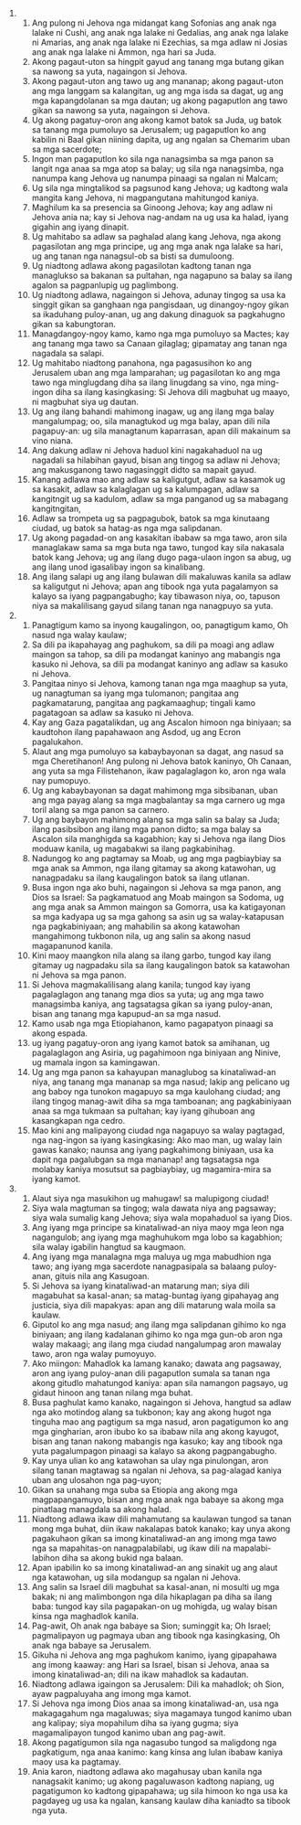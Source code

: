 <ol>
  <li>
    <ol>
      <li>Ang pulong ni Jehova nga midangat kang Sofonias ang anak nga lalake ni Cushi, ang anak nga lalake ni Gedalias, ang anak nga lalake ni Amarias, ang anak nga lalake ni Ezechias, sa mga adlaw ni Josias ang anak nga lalake ni Ammon, nga hari sa Juda.</li>
      <li>Akong pagaut-uton sa hingpit gayud ang tanang mga butang gikan sa nawong sa yuta, nagaingon si Jehova.</li>
      <li>Akong pagaut-uton ang tawo ug ang mananap; akong pagaut-uton ang mga langgam sa kalangitan, ug ang mga isda sa dagat, ug ang mga kapangdolanan sa mga dautan; ug akong pagaputlon ang tawo gikan sa nawong sa yuta, nagaingon si Jehova.</li>
      <li>Ug akong pagatuy-oron ang akong kamot batok sa Juda, ug batok sa tanang mga pumoluyo sa Jerusalem; ug pagaputlon ko ang kabilin ni Baal gikan niining dapita, ug ang ngalan sa Chemarim uban sa mga sacerdote;</li>
      <li>Ingon man pagaputlon ko sila nga nanagsimba sa mga panon sa langit nga anaa sa mga atop sa balay; ug sila nga nanagsimba, nga nanumpa kang Jehova ug nanumpa pinaagi sa ngalan ni Malcam;</li>
      <li>Ug sila nga mingtalikod sa pagsunod kang Jehova; ug kadtong wala mangita kang Jehova, ni magpangutana mahitungod kaniya.</li>
      <li>Maghilum ka sa presencia sa Ginoong Jehova; kay ang adlaw ni Jehova ania na; kay si Jehova nag-andam na ug usa ka halad, iyang gigahin ang iyang dinapit.</li>
      <li>Ug mahitabo sa adlaw sa paghalad alang kang Jehova, nga akong pagasilotan ang mga principe, ug ang mga anak nga lalake sa hari, ug ang tanan nga nanagsul-ob sa bisti sa dumuloong.</li>
      <li>Ug niadtong adlawa akong pagasilotan kadtong tanan nga managlukso sa bakanan sa pultahan, nga nagapuno sa balay sa ilang agalon sa pagpanlupig ug paglimbong.</li>
      <li>Ug niadtong adlawa, nagaingon si Jehova, adunay tingog sa usa ka singgit gikan sa ganghaan nga pangisdaan, ug dinangoy-ngoy gikan sa ikaduhang puloy-anan, ug ang dakung dinaguok sa pagkahugno gikan sa kabungtoran.</li>
      <li>Managdangoy-ngoy kamo, kamo nga mga pumoluyo sa Mactes; kay ang tanang mga tawo sa Canaan gilaglag; gipamatay ang tanan nga nagadala sa salapi.</li>
      <li>Ug mahitabo niadtong panahona, nga pagasusihon ko ang Jerusalem uban ang mga lamparahan; ug pagasilotan ko ang mga tawo nga minglugdang diha sa ilang linugdang sa vino, nga ming-ingon diha sa ilang kasingkasing: Si Jehova dili magbuhat ug maayo, ni magbuhat siya ug dautan.</li>
      <li>Ug ang ilang bahandi mahimong inagaw, ug ang ilang mga balay mangalumpag; oo, sila managtukod ug mga balay, apan dili nila pagapuy-an: ug sila managtanum kaparrasan, apan dili makainum sa vino niana.</li>
      <li>Ang dakung adlaw ni Jehova haduol kini nagakahaduol na ug nagadali sa hilabihan gayud, bisan ang tingog sa adlaw ni Jehova; ang makusganong tawo nagasinggit didto sa mapait gayud.</li>
      <li>Kanang adlawa mao ang adlaw sa kaligutgut, adlaw sa kasamok ug sa kasakit, adlaw sa kalaglagan ug sa kalumpagan, adlaw sa kangitngit ug sa kadulom, adlaw sa mga panganod ug sa mabagang kangitngitan,</li>
      <li>Adlaw sa trompeta ug sa pagpagubok, batok sa mga kinutaang ciudad, ug batok sa hatag-as nga mga salipdanan.</li>
      <li>Ug akong pagadad-on ang kasakitan ibabaw sa mga tawo, aron sila managlakaw sama sa mga buta nga tawo, tungod kay sila nakasala batok kang Jehova; ug ang ilang dugo paga-ulaon ingon sa abug, ug ang ilang unod igasalibay ingon sa kinalibang.</li>
      <li>Ang ilang salapi ug ang ilang bulawan dili makaluwas kanila sa adlaw sa kaligutgut ni Jehova; apan ang tibook nga yuta pagalamyon sa kalayo sa iyang pagpangabugho; kay tibawason niya, oo, tapuson niya sa makalilisang gayud silang tanan nga nanagpuyo sa yuta.</li>
    </ol>
  </li>
  <li>
    <ol>
      <li>Panagtigum kamo sa inyong kaugalingon, oo, panagtigum kamo, Oh nasud nga walay kaulaw;</li>
      <li>Sa dili pa ikapahayag ang paghukom, sa dili pa moagi ang adlaw maingon sa tahop, sa dili pa modangat kaninyo ang mabangis nga kasuko ni Jehova, sa dili pa modangat kaninyo ang adlaw sa kasuko ni Jehova.</li>
      <li>Pangitaa ninyo si Jehova, kamong tanan nga mga maaghup sa yuta, ug nanagtuman sa iyang mga tulomanon; pangitaa ang pagkamatarung, pangitaa ang pagkamaaghup; tingali kamo pagatagoan sa adlaw sa kasuko ni Jehova.</li>
      <li>Kay ang Gaza pagatalikdan, ug ang Ascalon himoon nga biniyaan; sa kaudtohon ilang papahawaon ang Asdod, ug ang Ecron pagalukahon.</li>
      <li>Alaut ang mga pumoluyo sa kabaybayonan sa dagat, ang nasud sa mga Cheretihanon! Ang pulong ni Jehova batok kaninyo, Oh Canaan, ang yuta sa mga Filistehanon, ikaw pagalaglagon ko, aron nga wala nay pumopuyo.</li>
      <li>Ug ang kabaybayonan sa dagat mahimong mga sibsibanan, uban ang mga payag alang sa mga magbalantay sa mga carnero ug mga toril alang sa mga panon sa carnero.</li>
      <li>Ug ang baybayon mahimong alang sa mga salin sa balay sa Juda; ilang pasibsibon ang ilang mga panon didto; sa mga balay sa Ascalon sila manghigda sa kagabhion; kay si Jehova nga ilang Dios moduaw kanila, ug magabakwi sa ilang pagkabinihag.</li>
      <li>Nadungog ko ang pagtamay sa Moab, ug ang mga pagbiaybiay sa mga anak sa Ammon, nga ilang gitamay sa akong katawohan, ug nanagpadaku sa ilang kaugalingon batok sa ilang utlanan.</li>
      <li>Busa ingon nga ako buhi, nagaingon si Jehova sa mga panon, ang Dios sa Israel: Sa pagkamatuod ang Moab maingon sa Sodoma, ug ang mga anak sa Ammon maingon sa Gomorra, usa ka katigayonan sa mga kadyapa ug sa mga gahong sa asin ug sa walay-katapusan nga pagkabiniyaan; ang mahabilin sa akong katawohan mangahimong tukbonon nila, ug ang salin sa akong nasud magapanunod kanila.</li>
      <li>Kini maoy maangkon nila alang sa ilang garbo, tungod kay ilang gitamay ug nagpadaku sila sa ilang kaugalingon batok sa katawohan ni Jehova sa mga panon.</li>
      <li>Si Jehova magmakalilisang alang kanila; tungod kay iyang pagalaglagon ang tanang mga dios sa yuta; ug ang mga tawo managsimba kaniya, ang tagsatagsa gikan sa iyang puloy-anan, bisan ang tanang mga kapupud-an sa mga nasud.</li>
      <li>Kamo usab nga mga Etiopiahanon, kamo pagapatyon pinaagi sa akong espada.</li>
      <li>ug iyang pagatuy-oron ang iyang kamot batok sa amihanan, ug pagalaglagon ang Asiria, ug pagahimoon nga biniyaan ang Ninive, ug mamala ingon sa kamingawan.</li>
      <li>Ug ang mga panon sa kahayupan managlubog sa kinataliwad-an niya, ang tanang mga mananap sa mga nasud; lakip ang pelicano ug ang baboy nga tunokon magapuyo sa mga kaulohang ciudad; ang ilang tingog manag-awit diha sa mga tamboanan; ang pagkabiniyaan anaa sa mga tukmaan sa pultahan; kay iyang gihuboan ang kasangkapan nga cedro.</li>
      <li>Mao kini ang malipayong ciudad nga nagapuyo sa walay pagtagad, nga nag-ingon sa iyang kasingkasing: Ako mao man, ug walay lain gawas kanako; naunsa ang iyang pagkahimong biniyaan, usa ka dapit nga pagalubgan sa mga mananap! ang tagsatagsa nga molabay kaniya mosutsut sa pagbiaybiay, ug magamira-mira sa iyang kamot.</li>
    </ol>
  </li>
  <li>
    <ol>
      <li>Alaut siya nga masukihon ug mahugaw! sa malupigong ciudad!</li>
      <li>Siya wala magtuman sa tingog; wala dawata niya ang pagsaway; siya wala sumalig kang Jehova; siya wala mopahaduol sa iyang Dios.</li>
      <li>Ang iyang mga principe sa kinataliwad-an niya maoy mga leon nga nagangulob; ang iyang mga maghuhukom mga lobo sa kagabhion; sila walay igabilin hangtud sa kaugmaon.</li>
      <li>Ang iyang mga manalagna mga maluya ug mga mabudhion nga tawo; ang iyang mga sacerdote nanagpasipala sa balaang puloy-anan, gituis nila ang Kasugoan.</li>
      <li>Si Jehova sa iyang kinataliwad-an matarung man; siya dili magabuhat sa kasal-anan; sa matag-buntag iyang gipahayag ang justicia, siya dili mapakyas: apan ang dili matarung wala moila sa kaulaw.</li>
      <li>Giputol ko ang mga nasud; ang ilang mga salipdanan gihimo ko nga biniyaan; ang ilang kadalanan gihimo ko nga mga gun-ob aron nga walay makaagi; ang ilang mga ciudad nangalumpag aron mawalay tawo, aron nga walay pumoyuyo.</li>
      <li>Ako miingon: Mahadlok ka lamang kanako; dawata ang pagsaway, aron ang iyang puloy-anan dili pagaputlon sumala sa tanan nga akong gitudlo mahatungod kaniya: apan sila namangon pagsayo, ug gidaut hinoon ang tanan nilang mga buhat.</li>
      <li>Busa paghulat kamo kanako, nagaingon si Jehova, hangtud sa adlaw nga ako motindog alang sa tukbonon; kay ang akong hugot nga tinguha mao ang pagtigum sa mga nasud, aron pagatigumon ko ang mga gingharian, aron ibubo ko sa ibabaw nila ang akong kayugot, bisan ang tanan nakong mabangis nga kasuko; kay ang tibook nga yuta pagalumpagon pinaagi sa kalayo sa akong pagpangabugho.</li>
      <li>Kay unya ulian ko ang katawohan sa ulay nga pinulongan, aron silang tanan magtawag sa ngalan ni Jehova, sa pag-alagad kaniya uban ang ulosahon nga pag-uyon;</li>
      <li>Gikan sa unahang mga suba sa Etiopia ang akong mga magpapangamuyo, bisan ang mga anak nga babaye sa akong mga pinatlaag managdala sa akong halad.</li>
      <li>Niadtong adlawa ikaw dili mahamutang sa kaulawan tungod sa tanan mong mga buhat, diin ikaw nakalapas batok kanako; kay unya akong pagakuhaon gikan sa imong kinataliwad-an ang imong mga tawo nga sa mapahitas-on nanagpalabilabi, ug ikaw dili na mapalabi-labihon diha sa akong bukid nga balaan.</li>
      <li>Apan ipabilin ko sa imong kinataliwad-an ang sinakit ug ang alaut nga katawohan, ug sila modangup sa ngalan ni Jehova.</li>
      <li>Ang salin sa Israel dili magbuhat sa kasal-anan, ni mosulti ug mga bakak; ni ang malimbongon nga dila hikaplagan pa diha sa ilang baba: tungod kay sila pagapakan-on ug mohigda, ug walay bisan kinsa nga maghadlok kanila.</li>
      <li>Pag-awit, Oh anak nga babaye sa Sion; suminggit ka; Oh Israel; pagmalipayon ug pagmaya uban ang tibook nga kasingkasing, Oh anak nga babaye sa Jerusalem.</li>
      <li>Gikuha ni Jehova ang mga paghukom kanimo, iyang gipapahawa ang imong kaaway: ang Hari sa Israel, bisan si Jehova, anaa sa imong kinataliwad-an; dili na ikaw mahadlok sa kadautan.</li>
      <li>Niadtong adlawa igaingon sa Jerusalem: Dili ka mahadlok; oh Sion, ayaw pagpaluyaha ang imong mga kamot.</li>
      <li>Si Jehova nga imong Dios anaa sa imong kinataliwad-an, usa nga makagagahum nga magaluwas; siya magamaya tungod kanimo uban ang kalipay; siya mopahilum diha sa iyang gugma; siya magamalipayon tungod kanimo uban ang pag-awit.</li>
      <li>Akong pagatigumon sila nga nagasubo tungod sa maligdong nga pagkatigum, nga anaa kanimo: kang kinsa ang lulan ibabaw kaniya maoy usa ka pagtamay.</li>
      <li>Ania karon, niadtong adlawa ako magahusay uban kanila nga nanagsakit kanimo; ug akong pagaluwason kadtong napiang, ug pagatigumon ko kadtong gipapahawa; ug sila himoon ko nga usa ka pagdayeg ug usa ka ngalan, kansang kaulaw diha kaniadto sa tibook nga yuta.</li>
    </ol>
  </li>
</ol>